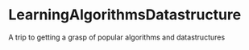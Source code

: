 # LearningAlgorithmsDatastructure
A trip to getting a grasp of popular algorithms and datastructures
